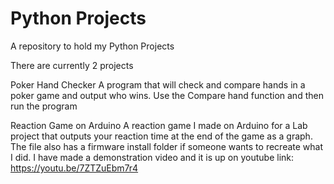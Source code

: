 # Python Projects
 A repository to hold my Python Projects

 There are currently 2 projects 

 Poker Hand Checker
 A program that will check and compare hands in a poker game and output who wins.
 Use the Compare hand function and then run the program

 Reaction Game on Arduino
 A reaction game I made on Arduino for a Lab project that outputs your reaction time at the end of the game as a graph. The file also has a firmware install folder if someone wants to recreate what I did. I have made a demonstration video and it is up on youtube link:  https://youtu.be/7ZTZuEbm7r4
